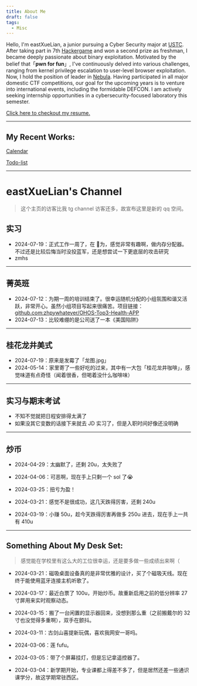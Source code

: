 ```yaml
---
title: About Me
draft: false
tags:
  - Misc
---
```


Hello, I'm eastXueLian, a junior pursuing a Cyber Security major at [USTC](http://en.ustc.edu.cn/). After taking part in 7th [Hackergame](https://hack.lug.ustc.edu.cn/) and won a second prize as freshman, I became deeply passionate about binary exploitation. Motivated by the belief that「**pwn for fun**」, I've continuously delved into various challenges, ranging from kernel privilege escalation to user-level browser exploitation. Now, I hold the position of leader in [Nebula](http://nebuu.la/). Having participated in all major domestic CTF competitions, our goal for the upcoming years is to venture into international events, including the formidable DEFCON. I am actively seeking internship opportunities in a cybersecurity-focused laboratory this semester.

[Click here to checkout my resume.](https://resume.zerencui.com/)

---

## My Recent Works:

[Calendar](https://calendar.google.com/calendar/u/0?cid=ZWFzdHh1ZWxpYW5AZ21haWwuY29t)

[Todo-list](https://t.me/eastXLian)

---

# eastXueLian's Channel

> 这个主页的访客比我 tg channel 访客还多，故宣布这里是新的 qq 空间。
## 实习

- 2024-07-19：正式工作一周了，在 🌸为，感觉非常有趣啊，做内存分配器。不过还是比较后悔当时没投蓝军，还是想尝试一下更底层的攻击研究
- zmhs

---
## 菁英班

- 2024-07-12：为期一周的培训结束了。很幸运随机分配的小组氛围和谐又活跃，非常开心。虽然小组项目写起来很痛苦。项目链接：[github.com:zhpywhatever/OHOS-Top3-Health-APP](https://github.com/zhpywhatever/OHOS-Top3-Health-APP)
- 2024-07-13：比较难绷的是公司送了一本《美国陷阱》

---
## 桂花龙井美式

- 2024-07-19：原来是发霉了「龙图.jpg」
- 2024-05-14：家里寄了一些好吃的过来，其中有一大包「桂花龙井咖啡」，感觉味道有点奇怪（闻着很香，但喝着没什么咖啡味）

---
## 实习与期末考试

- 不知不觉就把日程安排得太满了
- 如果没其它变数的话接下来就去 JD 实习了，但是入职时间好像还没明确

---
## 炒币

- 2024-04-29：太幽默了，还剩 20u，太失败了

- 2024-04-06：可恶啊，现在手上只剩一个 sol 了😭

- 2024-03-25：扭亏为盈！

- 2024-03-21：感觉不是很成功，这几天跌得厉害，还剩 240u

- 2024-03-19：小赚 50u，趁今天跌得厉害再做多 250u 进去，现在手上一共有 410u

---
## Something About My Desk Set:

> 感觉能在学校里有这么大的工位很幸运，还是要多做一些成绩出来啊（

- 2024-03-21：磁吸桌面设备真的是非常优雅的设计，买了个磁吸天线。现在终于能使用蓝牙连接主机听歌了。

- 2024-03-17：最近白票了 100u，开始炒币。故重新启用之前的低分辨率 27 寸屏用来实时观察动态。

- 2024-03-15：搬了一台闲置的显示器回来，没想到那么重（之前搬戴尔的 32 寸也没觉得多重啊），双手在颤抖。

- 2024-03-11：古剑山喜提新玩偶，喜欢我网安一哥吗。

- 2024-03-06：莲 fufu。

- 2024-03-05：带了个屏幕挂灯，但是忘记拿遥控器了。

- 2024-03-04：新学期开始，专业课都上得差不多了，但是居然还差一些通识课学分，故这学期常驻西区。

